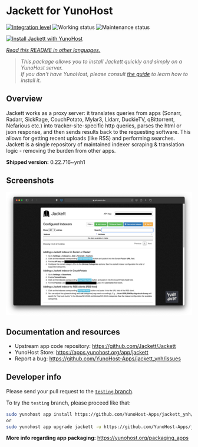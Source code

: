 <!--
N.B.: This README was automatically generated by <https://github.com/YunoHost/apps/tree/master/tools/readme_generator>
It shall NOT be edited by hand.
-->

# Jackett for YunoHost

[![Integration level](https://dash.yunohost.org/integration/jackett.svg)](https://ci-apps.yunohost.org/ci/apps/jackett/) ![Working status](https://ci-apps.yunohost.org/ci/badges/jackett.status.svg) ![Maintenance status](https://ci-apps.yunohost.org/ci/badges/jackett.maintain.svg)

[![Install Jackett with YunoHost](https://install-app.yunohost.org/install-with-yunohost.svg)](https://install-app.yunohost.org/?app=jackett)

*[Read this README in other languages.](./ALL_README.md)*

> *This package allows you to install Jackett quickly and simply on a YunoHost server.*  
> *If you don't have YunoHost, please consult [the guide](https://yunohost.org/install) to learn how to install it.*

## Overview

Jackett works as a proxy server: it translates queries from apps (Sonarr, Radarr, SickRage, CouchPotato, Mylar3, Lidarr, DuckieTV, qBittorrent, Nefarious etc.) into tracker-site-specific http queries, parses the html or json response, and then sends results back to the requesting software. This allows for getting recent uploads (like RSS) and performing searches. Jackett is a single repository of maintained indexer scraping & translation logic - removing the burden from other apps.


**Shipped version:** 0.22.716~ynh1

## Screenshots

![Screenshot of Jackett](./doc/screenshots/demo.png)

## Documentation and resources

- Upstream app code repository: <https://github.com/Jackett/Jackett>
- YunoHost Store: <https://apps.yunohost.org/app/jackett>
- Report a bug: <https://github.com/YunoHost-Apps/jackett_ynh/issues>

## Developer info

Please send your pull request to the [`testing` branch](https://github.com/YunoHost-Apps/jackett_ynh/tree/testing).

To try the `testing` branch, please proceed like that:

```bash
sudo yunohost app install https://github.com/YunoHost-Apps/jackett_ynh/tree/testing --debug
or
sudo yunohost app upgrade jackett -u https://github.com/YunoHost-Apps/jackett_ynh/tree/testing --debug
```

**More info regarding app packaging:** <https://yunohost.org/packaging_apps>
